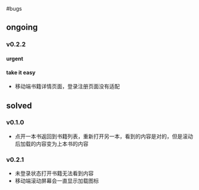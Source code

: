 #bugs

## ongoing
### v0.2.2

#### urgent


#### take it easy
- 移动端书籍详情页面，登录注册页面没有适配

## solved
### v0.1.0
- 点开一本书返回到书籍列表，重新打开另一本，看到的内容是对的，但是滚动后加载的内容变为上本书的内容

### v0.2.1
- 未登录状态打开书籍无法看到内容
- 移动端滚动屏幕会一直显示加载图标
